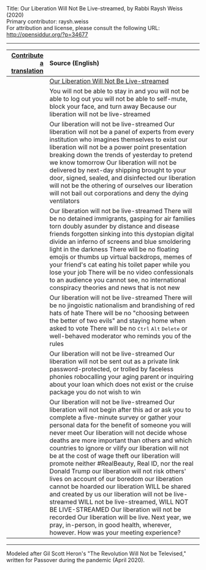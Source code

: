 <html>
<head></head>
<body>
Title: Our Liberation Will Not Be Live-streamed, by Rabbi Raysh Weiss (2020)<br />
Primary contributor: raysh.weiss<br />
For attribution and license, please consult the following URL: <a href="http://opensiddur.org/?p=34677">http://opensiddur.org/?p=34677</a>
<p />
<hr />

<table style="margin-left: auto;margin-right: auto;" class="draggable">
<thead><tr><th id="x" style="text-align: right;"><a href="/contributing/upload/">Contribute a translation</a></th><th style="text-align: left;">Source (English)</th></tr></thead>
<tbody>
<tr><td style="vertical-align:top;">
<div class="liturgy"><span lang="he">

</span></div></td>
 
<td style="vertical-align:top;">
<div class="english">
<u>Our Liberation Will Not Be Live-streamed</u>
</div></td></tr>


<tr><td style="vertical-align:top;">
<div class="liturgy"><span lang="he">

</span></div></td>
 
<td style="vertical-align:top;">
<div class="english">
You will not be able to stay in and 
you will not be able to log out
you will not be able to self-mute, block your face, and turn away
Because our liberation will not be live-streamed
</div></td></tr>


<tr><td style="vertical-align:top;">
<div class="liturgy"><span lang="he">

</span></div></td>
 
<td style="vertical-align:top;">
<div class="english">
Our liberation will not be live-streamed
Our liberation will not be a panel of experts
from every institution who imagines themselves to exist
our liberation will not be a power point presentation
breaking down the trends of yesterday to pretend we know tomorrow
Our liberation will not be delivered by next-day shipping
brought to your door, signed, sealed, and disinfected
our liberation will not be the othering of ourselves
our liberation will not bail out corporations 
and deny the dying ventilators
</div></td></tr>


<tr><td style="vertical-align:top;">
<div class="liturgy"><span lang="he">

</span></div></td>
 
<td style="vertical-align:top;">
<div class="english">
Our liberation will not be live-streamed
There will be no detained immigrants, gasping for air
families torn doubly asunder by distance and disease
friends forgotten sinking into this dystopian digital divide
an inferno of screens and blue smoldering light in the darkness
There will be no floating emojis or thumbs up
virtual backdrops, memes of your friend's cat eating his toilet paper while you lose your job
There will be no video confessionals to an audience you cannot see,
no international conspiracy theories and news that is not new
</div></td></tr>


<tr><td style="vertical-align:top;">
<div class="liturgy"><span lang="he">

</span></div></td>
 
<td style="vertical-align:top;">
<div class="english">
Our liberation will not be live-streamed
There will be no jingoistic nationalism 
and brandishing of red hats of hate
There will be no "choosing between the better of two evils"
and staying home when asked to vote
There will be no <kbd>Ctrl</kbd> <kbd>Alt</kbd> <kbd>Delete</kbd>
or well-behaved moderator who reminds you of the rules
</div></td></tr>


<tr><td style="vertical-align:top;">
<div class="liturgy"><span lang="he">

</span></div></td>
 
<td style="vertical-align:top;">
<div class="english">
Our liberation will not be live-streamed
Our liberation will not be sent out as a private link
password-protected, or trolled by faceless phonies
robocalling your aging parent
or inquiring about your loan which does not exist 
or the cruise package you do not wish to win
</div></td></tr>


<tr><td style="vertical-align:top;">
<div class="liturgy"><span lang="he">

</span></div></td>
 
<td style="vertical-align:top;">
<div class="english">
Our liberation will not be live-streamed
Our liberation will not begin after this ad
or ask you to complete a five-minute survey
or gather your personal data
for the benefit of someone you will never meet
Our liberation will not decide whose deaths are more important than others
and which countries to ignore or vilify
our liberation will not be at the cost of wage theft
our liberation will promote neither #RealBeauty, Real ID, nor the real Donald Trump
our liberation will not risk others' lives on account of our boredom
our liberation cannot be hoarded
our liberation WILL be shared and created by us
our liberation will not be live-streamed
WILL not be live-streamed, WILL NOT BE LIVE-STREAMED
Our liberation will not be recorded
Our liberation will be live.
Next year, we pray, in-person, in good health, wherever, however.
How was your meeting experience?
</div></td></tr>
</tbody></table>

<hr />

Modeled after Gil Scott Heron's "The Revolution Will Not be Televised," written for Passover during the pandemic (April 2020).

&nbsp;
</body>
</html>